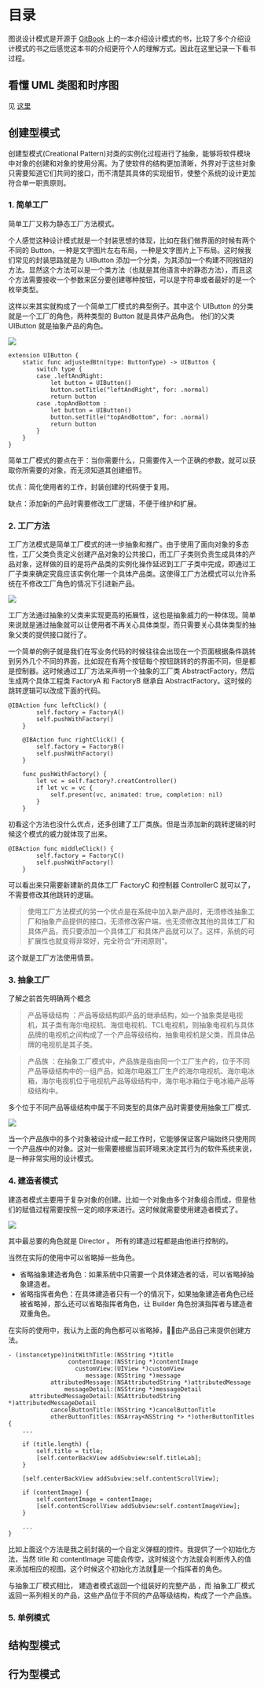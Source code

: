 # 目录

图说设计模式是开源于 [GitBook](https://design-patterns.readthedocs.io/zh_CN/latest/index.html) 上的一本介绍设计模式的书，比较了多个介绍设计模式的书之后感觉这本书的介绍更符个人的理解方式。因此在这里记录一下看书过程。

## 看懂 UML 类图和时序图

见 [这里](../uml.md)

## 创建型模式

创建型模式(Creational Pattern)对类的实例化过程进行了抽象，能够将软件模块中对象的创建和对象的使用分离。为了使软件的结构更加清晰，外界对于这些对象只需要知道它们共同的接口，而不清楚其具体的实现细节，使整个系统的设计更加符合单一职责原则。

### 1. 简单工厂
简单工厂又称为静态工厂方法模式。

个人感觉这种设计模式就是一个封装思想的体现，比如在我们做界面的时候有两个不同的 Button，一种是文字图片左右布局，一种是文字图片上下布局。这时候我们常见的封装思路就是为 UIButton 添加一个分类，为其添加一个构建不同按钮的方法。显然这个方法可以是一个类方法（也就是其他语言中的静态方法），而且这个方法需要接收一个参数来区分要创建哪种按钮，可以是字符串或者最好的是一个枚举类型。

这样以来其实就构成了一个简单工厂模式的典型例子。其中这个 UIButton 的分类就是一个工厂的角色，两种类型的 Button 就是具体产品角色。 他们的父类 UIButton 就是抽象产品的角色。

![](./images/SimpleFactory.jpg)

```
extension UIButton {
    static func adjustedBtn(type: ButtonType) -> UIButton {
        switch type {
        case .leftAndRight:
            let button = UIButton()
            button.setTitle("leftAndRight", for: .normal)
            return button
        case .topAndBottom :
            let button = UIButton()
            button.setTitle("topAndBottom", for: .normal)
            return button
        }
    }
}
```

简单工厂模式的要点在于：当你需要什么，只需要传入一个正确的参数，就可以获取你所需要的对象，而无须知道其创建细节。

优点：简化使用者的工作，封装创建的代码便于复用。

缺点：添加新的产品时需要修改工厂逻辑，不便于维护和扩展。

### 2. 工厂方法

工厂方法模式是简单工厂模式的进一步抽象和推广。由于使用了面向对象的多态性，工厂父类负责定义创建产品对象的公共接口，而工厂子类则负责生成具体的产品对象，这样做的目的是将产品类的实例化操作延迟到工厂子类中完成，即通过工厂子类来确定究竟应该实例化哪一个具体产品类。这使得工厂方法模式可以允许系统在不修改工厂角色的情况下引进新产品。

![](./images/FactoryMethod.jpg)

工厂方法通过抽象的父类来实现更高的拓展性，这也是抽象威力的一种体现。简单来说就是通过抽象就可以让使用者不再关心具体类型，而只需要关心具体类型的抽象父类的提供接口就行了。


一个简单的例子就是我们在写业务代码的时候往往会出现在一个页面根据条件跳转到另外几个不同的界面，比如现在有两个按钮每个按钮跳转的的界面不同，但是都是控制器。这时候通过工厂方法来声明一个抽象的工厂类 AbstractFactory，然后生成两个具体工程类 FactoryA 和 FactoryB 继承自 AbstractFactory。这时候的跳转逻辑可以改成下面的代码。

```
@IBAction func leftClick() {
        self.factory = FactoryA()
        self.pushWithFactory()
    }
    
    @IBAction func rightClick() {
        self.factory = FactoryB()
        self.pushWithFactory()
    }
    
    func pushWithFactory() {
        let vc = self.factory?.creatController()
        if let vc = vc {
            self.present(vc, animated: true, completion: nil)
        }
    }
```

初看这个方法也没什么优点，还多创建了工厂类族。但是当添加新的跳转逻辑的时候这个模式的威力就体现了出来。

```
@IBAction func middleClick() {
        self.factory = FactoryC()
        self.pushWithFactory()
    }
```

可以看出来只需要新建新的具体工厂 FactoryC 和控制器 ControllerC 就可以了，不需要修改其他跳转的逻辑。

> 使用工厂方法模式的另一个优点是在系统中加入新产品时，无须修改抽象工厂和抽象产品提供的接口，无须修改客户端，也无须修改其他的具体工厂和具体产品，而只要添加一个具体工厂和具体产品就可以了。这样，系统的可扩展性也就变得非常好，完全符合“开闭原则”。

这个就是工厂方法使用情景。
### 3. 抽象工厂
了解之前首先明确两个概念

> 产品等级结构 ：产品等级结构即产品的继承结构，如一个抽象类是电视机，其子类有海尔电视机、海信电视机、TCL电视机，则抽象电视机与具体品牌的电视机之间构成了一个产品等级结构，抽象电视机是父类，而具体品牌的电视机是其子类。

> 产品族 ：在抽象工厂模式中，产品族是指由同一个工厂生产的，位于不同产品等级结构中的一组产品，如海尔电器工厂生产的海尔电视机、海尔电冰箱，海尔电视机位于电视机产品等级结构中，海尔电冰箱位于电冰箱产品等级结构中。

多个位于不同产品等级结构中属于不同类型的具体产品时需要使用抽象工厂模式.


![](./images/AbatractFactory.jpg)

当一个产品族中的多个对象被设计成一起工作时，它能够保证客户端始终只使用同一个产品族中的对象。这对一些需要根据当前环境来决定其行为的软件系统来说，是一种非常实用的设计模式。

### 4. 建造者模式
建造者模式主要用于复杂对象的创建。比如一个对象由多个对象组合而成，但是他们的赋值过程需要按照一定的顺序来进行。这时候就需要使用建造者模式了。

![](./images/Builder.jpg)

其中最总要的角色就是 Director 。 所有的建造过程都是由他进行控制的。

当然在实际的使用中可以省略掉一些角色。
- 省略抽象建造者角色：如果系统中只需要一个具体建造者的话，可以省略掉抽象建造者。
- 省略指挥者角色：在具体建造者只有一个的情况下，如果抽象建造者角色已经被省略掉，那么还可以省略指挥者角色，让 Builder 角色扮演指挥者与建造者双重角色。

在实际的使用中，我认为上面的角色都可以省略掉，由产品自己来提供创建方法。

```
- (instancetype)initWithTitle:(NSString *)title
                 contentImage:(NSString *)contentImage
                   customView:(UIView *)customView
                      message:(NSString *)message
            attributedMessage:(NSAttributedString *)attributedMessage
                messageDetail:(NSString *)messageDetail
      attributedMessageDetail:(NSAttributedString *)attributedMessageDetail
            cancelButtonTitle:(NSString *)cancelButtonTitle
            otherButtonTitles:(NSArray<NSString *> *)otherButtonTitles
{
    ...

    if (title.length) {
        self.title = title;
        [self.centerBackView addSubview:self.titleLab];
    }
        
    [self.centerBackView addSubview:self.contentScrollView];
        
    if (contentImage) {
        self.contentImage = contentImage;
        [self.contentScrollView addSubview:self.contentImageView];
    }

    ...
}
```
比如上面这个方法是我之前封装的一个自定义弹框的控件。我提供了一个初始化方法，当然 title 和 contentImage 可能会传空，这时候这个方法就会判断传入的值来添加相应的视图。这个时候这个初始化方法就是一个指挥者的角色。

与抽象工厂模式相比， 建造者模式返回一个组装好的完整产品 ，而 抽象工厂模式返回一系列相关的产品，这些产品位于不同的产品等级结构，构成了一个产品族。

### 5. 单例模式

## 结构型模式
## 行为型模式